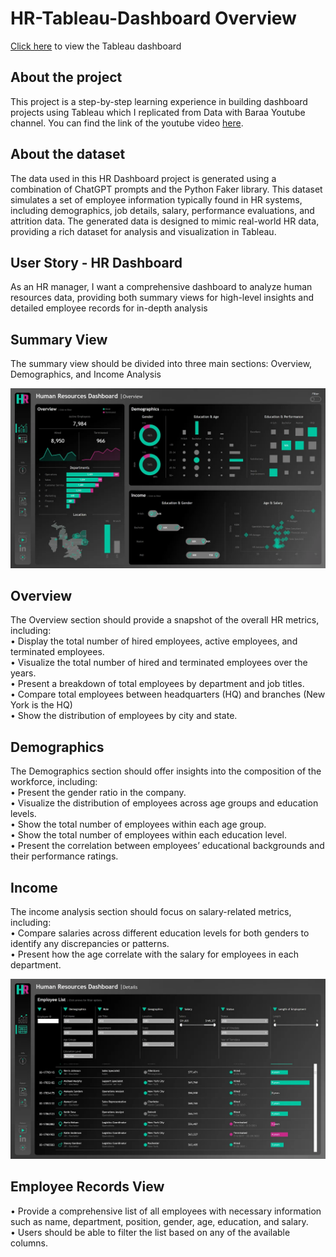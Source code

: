 # HR-Tableau-Dashboard Overview

[Click here](https://public.tableau.com/app/profile/karen.claire.cafe/viz/HRDashboard_17244945238940/HROverview) to view the Tableau dashboard

## About the project
This project is a step-by-step learning experience in building dashboard projects using Tableau which I replicated from Data with Baraa Youtube channel. You can find the link of the youtube video [here](https://www.youtube.com/watch?v=UcGF09Awm4Y).

## About the dataset
The data used in this HR Dashboard project is generated using a combination of ChatGPT prompts and the Python Faker library. This dataset simulates a set of employee information typically found in HR systems, including demographics, job details, salary, performance evaluations, and attrition data. The generated data is designed to mimic real-world HR data, providing a rich dataset for analysis and visualization in Tableau.

## User Story - HR Dashboard
As an HR manager, I want a comprehensive dashboard to analyze human resources data, providing both summary views for high-level insights and detailed employee records for in-depth analysis

## Summary View
The summary view should be divided into three main sections: Overview, Demographics, and Income Analysis

![Dashboard Overview](https://github.com/ClaireC-15/HR-Tableau-Project/blob/0a03b30148c23d3b83fcab70b4f61c13479e8ea1/img/HR%201.webp)

## Overview
The Overview section should provide a snapshot of the overall HR metrics, including:  <br>
•	Display the total number of hired employees, active employees, and terminated employees. <br>
•	Visualize the total number of hired and terminated employees over the years. <br>
•	Present a breakdown of total employees by department and job titles. <br>
•	Compare total employees between headquarters (HQ) and branches (New York is the HQ) <br>
•	Show the distribution of employees by city and state. <br>

## Demographics
The Demographics section should offer insights into the composition of the workforce, including: <br>
•	Present the gender ratio in the company. <br>
•	Visualize the distribution of employees across age groups and education levels. <br>
•	Show the total number of employees within each age group. <br>
•	Show the total number of employees within each education level. <br>
•	Present the correlation between employees’ educational backgrounds and their performance ratings. <br>

## Income
The income analysis section should focus on salary-related metrics, including:<br>
•	Compare salaries across different education levels for both genders to identify any discrepancies or patterns. <br>
•	Present how the age correlate with the salary for employees in each department. <br>

![Dashboard Overview](https://github.com/ClaireC-15/HR-Tableau-Project/blob/5594af775311b2c94aff41d216fb501b9898022f/img/HR%202.webp)

## Employee Records View
•	Provide a comprehensive list of all employees with necessary information such as name, department, position, gender, age, education, and salary. <br>
•	Users should be able to filter the list based on any of the available columns.


